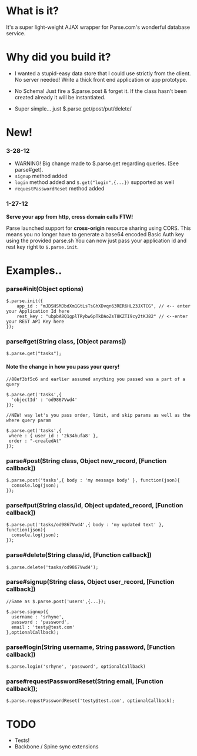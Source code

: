 # What is it? 

It's a super light-weight AJAX wrapper for Parse.com's wonderful database service. 

# Why did you build it? 

* I wanted a stupid-easy data store that I could use strictly from the client. No server needed! 
Write a thick front end application or app prototype. 

* No Schema! Just fire a $.parse.post & forget it. If the class hasn't been created already it will be 
instantiated. 

* Super simple... just $.parse.get/post/put/delete/

# New!

### 3-28-12

  * WARNING! Big change made to $.parse.get regarding queries. (See parse#get).
  * `signup` method added
  * `login` method added and `$.get("login",{...})` supported as well
  * `requestPasswordReset` method added
  
### 1-27-12

__Serve your app from http, cross domain calls FTW!__

Parse launched support for __cross-origin__ resource sharing using CORS.
This means you no longer have to generate a base64 encoded Basic Auth key using the provided parse.sh
You can now just pass your application id and rest key right to `$.parse.init`.





# Examples.. 

### parse#init(Object options)
    
    $.parse.init({
  		app_id : "mJDSHSMJbdXm1GtLsTsGhXDvqn63RER6HL23JXTCG", // <-- enter your Application Id here 
  		rest_key : "ubpbA8Q1gplTRybw6pTkDAoZsT8KZTI9cy2tKJ82" // <--enter your REST API Key here	
  	});
  	
### parse#get(String class, [Object params])
  
    $.parse.get("tasks");
  
#### Note the change in how you pass your query!
  
    //88ef3bf5c6 and earlier assumed anything you passed was a part of a query
  
    $.parse.get('tasks',{
      'objectId' : 'od9867Vwd4'
    });
  
    //NEW! way let's you pass order, limit, and skip params as well as the where query param
  
    $.parse.get('tasks',{
     where : { user_id : '2k34hufa8' },
     order : "-createdAt"
    });
    	
### parse#post(String class, Object new_record, [Function callback])

    $.parse.post('tasks',{ body : 'my message body' }, function(json){
      console.log(json);
    });

### parse#put(String class/id, Object updated_record, [Function callback])

    $.parse.put('tasks/od9867Vwd4',{ body : 'my updated text' }, function(json){
      console.log(json);
    });
  
### parse#delete(String class/id, [Function callback])
  
    $.parse.delete('tasks/od9867Vwd4');
    
### parse#signup(String class, Object user_record, [Function callback])
  
    //Same as $.parse.post('users',{...});
  
    $.parse.signup({ 
      username : 'srhyne', 
      password : 'password', 
      email : 'testy@test.com' 
    },optionalCallback);

### parse#login(String username, String password, [Function callback])
  
    $.parse.login('srhyne', 'password', optionalCallback)
  
### parse#requestPasswordReset(String email, [Function callback]);
  
    $.parse.requstPasswordReset('testy@test.com', optionalCallback);

# TODO 

* Tests!
* Backbone / Spine sync extensions



